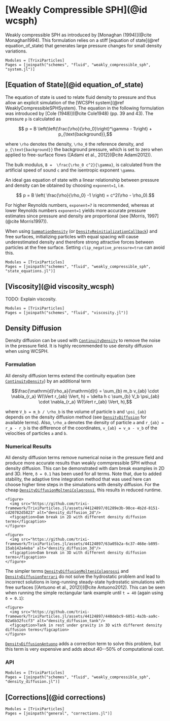 # [Weakly Compressible SPH](@id wcsph)

Weakly compressible SPH as introduced by [Monaghan (1994)](@cite Monaghan1994). This formulation relies on a stiff
[equation of state](@ref equation_of_state) that generates large pressure changes
for small density variations.

```@autodocs
Modules = [TrixiParticles]
Pages = [joinpath("schemes", "fluid", "weakly_compressible_sph", "system.jl")]
```

## [Equation of State](@id equation_of_state)

The equation of state is used to relate fluid density to pressure and thus allow
an explicit simulation of the [WCSPH system](@ref WeaklyCompressibleSPHSystem).
The equation in the following formulation was introduced by [Cole (1948)](@cite Cole1948) (pp. 39 and 43).
The pressure ``p`` is calculated as
```math
    p = B \left(\left(\frac{\rho}{\rho_0}\right)^\gamma - 1\right) + p_{\text{background}},
```
where ``\rho`` denotes the density, ``\rho_0`` the reference density,
and ``p_{\text{background}}`` the background pressure, which is set to zero when applied to
free-surface flows ([Adami et al., 2012](@cite Adami2012)).

The bulk modulus, ``B =  \frac{\rho_0 c^2}{\gamma}``, is calculated from the artificial
speed of sound ``c`` and the isentropic exponent ``\gamma``.

An ideal gas equation of state with a linear relationship between pressure and density can
be obtained by choosing `exponent=1`, i.e.
```math
    p = B \left( \frac{\rho}{\rho_0} -1 \right) = c^2(\rho - \rho_0).
```

For higher Reynolds numbers, `exponent=7` is recommended, whereas at lower Reynolds
numbers `exponent=1` yields more accurate pressure estimates since pressure and
density are proportional (see [Morris, 1997](@cite Morris1997)).

When using [`SummationDensity`](@ref) (or [`DensityReinitializationCallback`](@ref))
and free surfaces, initializing particles with equal spacing will cause underestimated
density and therefore strong attractive forces between particles at the free surface.
Setting `clip_negative_pressure=true` can avoid this.
```@autodocs
Modules = [TrixiParticles]
Pages = [joinpath("schemes", "fluid", "weakly_compressible_sph", "state_equations.jl")]
```

## [Viscosity](@id viscosity_wcsph)

TODO: Explain viscosity.

```@autodocs
Modules = [TrixiParticles]
Pages = [joinpath("schemes", "fluid", "viscosity.jl")]
```

## Density Diffusion

Density diffusion can be used with [`ContinuityDensity`](@ref) to remove the noise in the
pressure field. It is highly recommended to use density diffusion when using WCSPH.

### Formulation

All density diffusion terms extend the continuity equation (see [`ContinuityDensity`](@ref))
by an additional term
```math
\frac{\mathrm{d}\rho_a}{\mathrm{d}t} = \sum_{b} m_b v_{ab} \cdot \nabla_{r_a} W(\Vert r_{ab} \Vert, h)
    + \delta h c \sum_{b} V_b \psi_{ab} \cdot \nabla_{r_a} W(\Vert r_{ab} \Vert, h),
```
where ``V_b = m_b / \rho_b`` is the volume of particle ``b`` and ``\psi_{ab}`` depends on
the density diffusion method (see [`DensityDiffusion`](@ref) for available terms).
Also, ``\rho_a`` denotes the density of particle ``a`` and ``r_{ab} = r_a - r_b`` is the
difference of the coordinates, ``v_{ab} = v_a - v_b`` of the velocities of particles
``a`` and ``b``.

### Numerical Results

All density diffusion terms remove numerical noise in the pressure field and produce more
accurate results than weakly commpressible SPH without density diffusion.
This can be demonstrated with dam break examples in 2D and 3D. Here, ``δ = 0.1`` has
been used for all terms.
Note that, due to added stability, the adaptive time integration method that was used here
can choose higher time steps in the simulations with density diffusion.
For the cheap [`DensityDiffusionMolteniColagrossi`](@ref), this results in reduced runtime.

```@raw html
<figure>
  <img src="https://github.com/trixi-framework/TrixiParticles.jl/assets/44124897/01289e3b-98ce-4b2d-8151-cd20782d5823" alt="density_diffusion_2d"/>
  <figcaption>Dam break in 2D with different density diffusion terms</figcaption>
</figure>
```

```@raw html
<figure>
  <img src="https://github.com/trixi-framework/TrixiParticles.jl/assets/44124897/63a05b2a-6c37-468e-b895-15ab142a4eba" alt="density_diffusion_3d"/>
  <figcaption>Dam break in 3D with different density diffusion terms</figcaption>
</figure>
```

The simpler terms [`DensityDiffusionMolteniColagrossi`](@ref) and
[`DensityDiffusionFerrari`](@ref) do not solve the hydrostatic problem and lead to incorrect
solutions in long-running steady-state hydrostatic simulations with free surfaces
[(Antuono et al., 2012)](@cite Antuono2012). This can be seen when running the simple rectangular tank example
until ``t = 40`` (again using ``δ = 0.1``):

```@raw html
<figure>
  <img src="https://github.com/trixi-framework/TrixiParticles.jl/assets/44124897/440debc9-6051-4a3b-aa9c-02a6b32fccf3" alt="density_diffusion_tank"/>
  <figcaption>Tank in rest under gravity in 3D with different density diffusion terms</figcaption>
</figure>
```

[`DensityDiffusionAntuono`](@ref) adds a correction term to solve this problem, but this
term is very expensive and adds about 40--50% of computational cost.

### API

```@autodocs
Modules = [TrixiParticles]
Pages = [joinpath("schemes", "fluid", "weakly_compressible_sph", "density_diffusion.jl")]
```

## [Corrections](@id corrections)

```@autodocs
Modules = [TrixiParticles]
Pages = [joinpath("general", "corrections.jl")]
```

